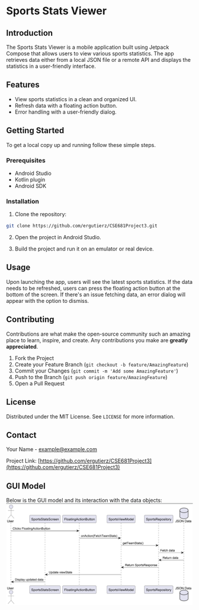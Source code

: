 
# Sports Stats Viewer

## Introduction

The Sports Stats Viewer is a mobile application built using Jetpack Compose that allows users to view various sports statistics. The app retrieves data either from a local JSON file or a remote API and displays the statistics in a user-friendly interface.

## Features

- View sports statistics in a clean and organized UI.
- Refresh data with a floating action button.
- Error handling with a user-friendly dialog.

## Getting Started

To get a local copy up and running follow these simple steps.

### Prerequisites

- Android Studio
- Kotlin plugin
- Android SDK

### Installation

1. Clone the repository:

```bash
git clone https://github.com/ergutierz/CSE681Project3.git
```

2. Open the project in Android Studio.

3. Build the project and run it on an emulator or real device.

## Usage

Upon launching the app, users will see the latest sports statistics. If the data needs to be refreshed, users can press the floating action button at the bottom of the screen. If there's an issue fetching data, an error dialog will appear with the option to dismiss.

## Contributing

Contributions are what make the open-source community such an amazing place to learn, inspire, and create. Any contributions you make are **greatly appreciated**.

1. Fork the Project
2. Create your Feature Branch (`git checkout -b feature/AmazingFeature`)
3. Commit your Changes (`git commit -m 'Add some AmazingFeature'`)
4. Push to the Branch (`git push origin feature/AmazingFeature`)
5. Open a Pull Request

## License

Distributed under the MIT License. See `LICENSE` for more information.

## Contact

Your Name - example@example.com

Project Link: [https://github.com/ergutierz/CSE681Project3](https://github.com/ergutierz/CSE681Project3)

## GUI Model

Below is the GUI model and its interaction with the data objects:
![GUI Model](GUI%20Model.png)


